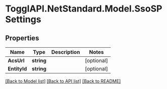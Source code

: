 # TogglAPI.NetStandard.Model.SsoSPSettings
## Properties

Name | Type | Description | Notes
------------ | ------------- | ------------- | -------------
**AcsUrl** | **string** |  | [optional] 
**EntityId** | **string** |  | [optional] 

[[Back to Model list]](../README.md#documentation-for-models) [[Back to API list]](../README.md#documentation-for-api-endpoints) [[Back to README]](../README.md)

